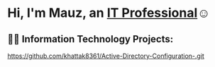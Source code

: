  <h1>Hi, I'm Mauz, an <a href="https://linkedin.com/in/Josh">IT Professional</a>☺</h1>

<h2>👨‍💻 Information Technology Projects:</h2>

https://github.com/khattak8361/Active-Directory-Configuration-.git
